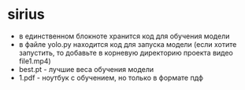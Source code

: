 # sirius

- в единственном блокноте хранится код для обучения модели
- в файле yolo.py находится код для запуска модели (если хотите запустить, то добавьте в корневую директорию проекта видео file1.mp4)
- best.pt - лучшие веса обучения модели
- 1.pdf - ноутбук с обучением, но только в формате пдф
